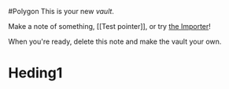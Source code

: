 #Polygon 
This is your new *vault*.

Make a note of something, [[Test pointer]], or try [the Importer](https://help.obsidian.md/Plugins/Importer)!

When you're ready, delete this note and make the vault your own.

# Heding1
